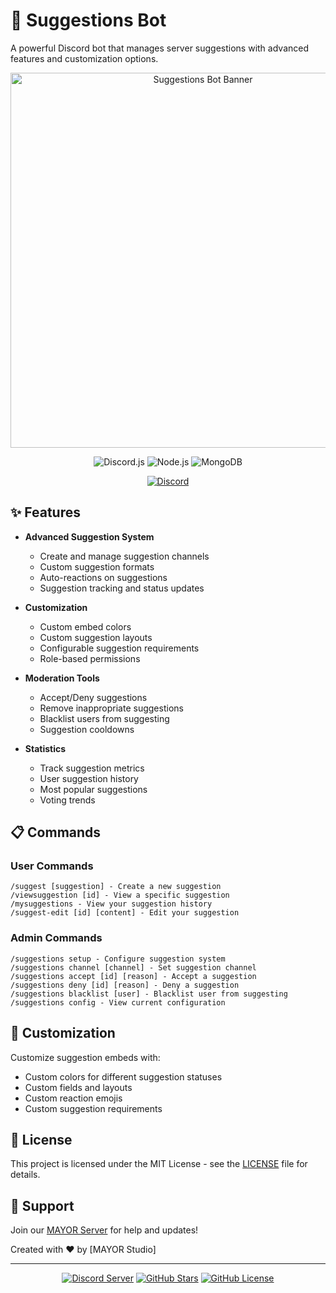 # 🤖 Suggestions Bot

A powerful Discord bot that manages server suggestions with advanced features and customization options.

<div align="center">
  <img src="your_bot_banner.png" alt="Suggestions Bot Banner" width="600"/>

  ![Discord.js](https://img.shields.io/badge/Discord.js-v14-blue?style=for-the-badge&logo=discord&logoColor=white)
  ![Node.js](https://img.shields.io/badge/Node.js-43853D?style=for-the-badge&logo=node.js&logoColor=white)
  ![MongoDB](https://img.shields.io/badge/MongoDB-4EA94B?style=for-the-badge&logo=mongodb&logoColor=white)
  
  [![Discord](https://img.shields.io/badge/Add_To_Discord-5865F2?style=for-the-badge&logo=discord&logoColor=white)](https://discord.com/api/oauth2/authorize?client_id=YOUR_CLIENT_ID&permissions=8&scope=bot)
</div>

## ✨ Features

- **Advanced Suggestion System**
  - Create and manage suggestion channels
  - Custom suggestion formats
  - Auto-reactions on suggestions
  - Suggestion tracking and status updates

- **Customization**
  - Custom embed colors
  - Custom suggestion layouts
  - Configurable suggestion requirements
  - Role-based permissions

- **Moderation Tools**
  - Accept/Deny suggestions
  - Remove inappropriate suggestions
  - Blacklist users from suggesting
  - Suggestion cooldowns

- **Statistics**
  - Track suggestion metrics
  - User suggestion history
  - Most popular suggestions
  - Voting trends

## 📋 Commands

### User Commands
```
/suggest [suggestion] - Create a new suggestion
/viewsuggestion [id] - View a specific suggestion
/mysuggestions - View your suggestion history
/suggest-edit [id] [content] - Edit your suggestion
```

### Admin Commands
```
/suggestions setup - Configure suggestion system
/suggestions channel [channel] - Set suggestion channel
/suggestions accept [id] [reason] - Accept a suggestion
/suggestions deny [id] [reason] - Deny a suggestion
/suggestions blacklist [user] - Blacklist user from suggesting
/suggestions config - View current configuration
```

## 🎨 Customization

Customize suggestion embeds with:
- Custom colors for different suggestion statuses
- Custom fields and layouts
- Custom reaction emojis
- Custom suggestion requirements


## 📝 License

This project is licensed under the MIT License - see the [LICENSE](LICENSE) file for details.

## 🤝 Support

Join our [MAYOR Server](https://discord.gg/FrS55kteFP) for help and updates!

Created with ❤️ by [MAYOR Studio]

---

<div align="center">
  
  [![Discord Server](https://img.shields.io/discord/YOUR_SERVER_ID?color=7289da&logo=discord&logoColor=white&style=for-the-badge)](https://discord.gg/your-server)
  [![GitHub Stars](https://img.shields.io/github/stars/yourusername/suggestions-bot?style=for-the-badge)](https://github.com/yourusername/suggestions-bot/stargazers)
  [![GitHub License](https://img.shields.io/github/license/yourusername/suggestions-bot?style=for-the-badge)](https://github.com/yourusername/suggestions-bot/blob/main/LICENSE)
  
</div>
